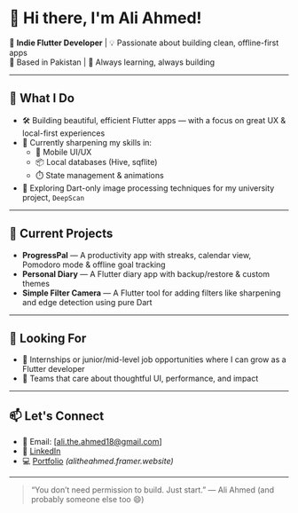 # 👋 Hi there, I'm Ali Ahmed!

🎯 **Indie Flutter Developer** | 💡 Passionate about building clean, offline-first apps  
📍 Based in Pakistan | 🧠 Always learning, always building

---

## 🚀 What I Do
- 🛠️ Building beautiful, efficient Flutter apps — with a focus on great UX & local-first experiences
- 🌱 Currently sharpening my skills in:
  - 📱 Mobile UI/UX
  - 📦 Local databases (Hive, sqflite)
  - ⏱️ State management & animations
- 🧩 Exploring Dart-only image processing techniques for my university project, `DeepScan`

---

## 🔭 Current Projects
- **ProgressPal** — A productivity app with streaks, calendar view, Pomodoro mode & offline goal tracking
- **Personal Diary** — A Flutter diary app with backup/restore & custom themes
- **Simple Filter Camera** — A Flutter tool for adding filters like sharpening and edge detection using pure Dart

---

## 📌 Looking For
- 🤝 Internships or junior/mid-level job opportunities where I can grow as a Flutter developer
- 🎯 Teams that care about thoughtful UI, performance, and impact

---

## 📫 Let's Connect
- 📧 Email: [ali.the.ahmed18@gmail.com]
- 💼 [LinkedIn](https://www.linkedin.com/in/ali-the-ahmed/)
- 💻 [Portfolio](#) *(alitheahmed.framer.website)*

---

> “You don’t need permission to build. Just start.” — Ali Ahmed (and probably someone else too 😄)
